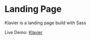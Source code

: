 # Landing Page

Klavier is a landing page build with Sass

Live Demo: [Klavier](https://kyle-panuringan.github.io/landing-page/)

